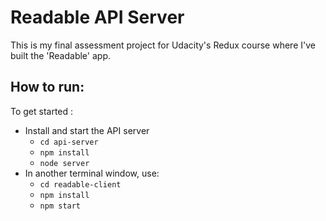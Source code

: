 # Readable API Server

This is my final assessment project for Udacity's Redux course where I've built the 'Readable' app.


## How to run:

To get started :

* Install and start the API server
    - `cd api-server`
    - `npm install`
    - `node server`
* In another terminal window, use:
    - `cd readable-client`
    - `npm install`
    - `npm start`
